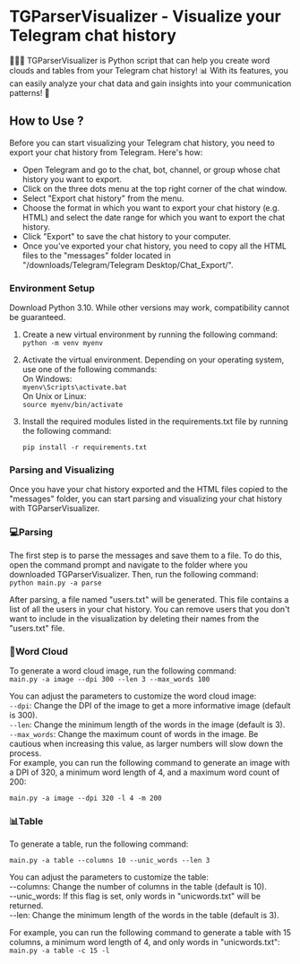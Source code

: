 # TGParserVisualizer - Visualize your Telegram chat history
🚀🐍💬 TGParserVisualizer is Python script that can help you create word clouds and tables from your Telegram chat history! 📊 With its features, you can easily analyze your chat data and gain insights into your communication patterns! 👥

## How to Use ?

Before you can start visualizing your Telegram chat history, you need to export your chat history from Telegram. Here's how:
* Open Telegram and go to the chat, bot, channel, or group whose chat history you want to export.
* Click on the three dots menu at the top right corner of the chat window.
* Select "Export chat history" from the menu.
* Choose the format in which you want to export your chat history (e.g. HTML) and select the date range for which you want to export the chat history.
* Click "Export" to save the chat history to your computer.
* Once you've exported your chat history, you need to copy all the HTML files to the "messages" folder located in "/downloads/Telegram/Telegram Desktop/Chat_Export/".


### Environment Setup

Download Python 3.10. While other versions may work, compatibility cannot be guaranteed.

1. Create a new virtual environment by running the following command:<br />
	```python -m venv myenv```

2. Activate the virtual environment. Depending on your operating system, use one of the following commands:<br />
    On Windows:<br />
        ```myenv\Scripts\activate.bat```<br />
    On Unix or Linux:<br />
        `source myenv/bin/activate`<br />

3. Install the required modules listed in the requirements.txt file by running the following command:

	`pip install -r requirements.txt`


### Parsing and Visualizing
Once you have your chat history exported and the HTML files copied to the "messages" folder, you can start parsing and visualizing your chat history with TGParserVisualizer.

### 💻Parsing 
The first step is to parse the messages and save them to a file. To do this, open the command prompt and navigate to the folder where you downloaded TGParserVisualizer. Then, run the following command:<br />
`python main.py -a parse`

After parsing, a file named "users.txt" will be generated. This file contains a list of all the users in your chat history. You can remove users that you don't want to include in the visualization by deleting their names from the "users.txt" file.

### 💭Word Cloud
To generate a word cloud image, run the following command:<br />
`main.py -a image --dpi 300 --len 3 --max_words 100`

You can adjust the parameters to customize the word cloud image: <br />
`--dpi`: Change the DPI of the image to get a more informative image (default is 300).<br />
`--len`: Change the minimum length of the words in the image (default is 3).<br />
`--max_words`: Change the maximum count of words in the image. Be cautious when increasing this value, as larger numbers will slow down the process.<br />
For example, you can run the following command to generate an image with a DPI of 320, a minimum word length of 4, and a maximum word count of 200:

`main.py -a image --dpi 320 -l 4 -m 200`

### 📊Table
To generate a table, run the following command:

`main.py -a table --columns 10 --unic_words --len 3`


You can adjust the parameters to customize the table:<br />
--columns: Change the number of columns in the table (default is 10).<br />
--unic_words: If this flag is set, only words in "unicwords.txt" will be returned.<br />
--len: Change the minimum length of the words in the table (default is 3).<br />

For example, you can run the following command to generate a table with 15 columns, a minimum word length of 4, and only words in "unicwords.txt":<br />
`main.py -a table -c 15 -l`